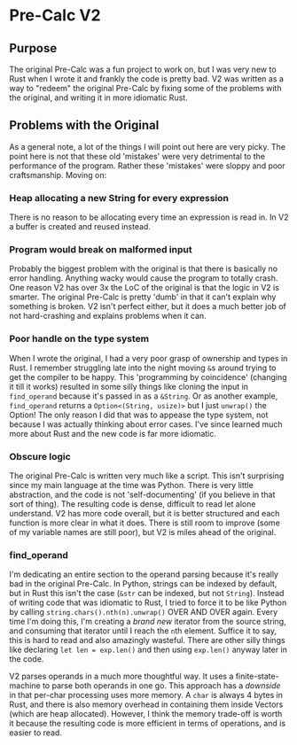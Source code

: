 # Pre-Calc V2
## Purpose
The original Pre-Calc was a fun project to work on, but I was very new to Rust when I wrote it and frankly the code is pretty bad.
V2 was written as a way to "redeem" the original Pre-Calc by fixing some of the problems with the original, and writing it in 
more idiomatic Rust.
## Problems with the Original
As a general note, a lot of the things I will point out here are very picky. The point here is not that these old
'mistakes' were very detrimental to the performance of the program. Rather these 'mistakes' were sloppy and poor
craftsmanship. Moving on:

### Heap allocating a new String for every expression
There is no reason to be allocating every time an expression is read in. In V2 a buffer is created and reused instead.

### Program would break on malformed input
Probably the biggest problem with the original is that there is basically no error handling. Anything wacky would cause
the program to totally crash. One reason V2 has over 3x the LoC of the original is that the logic in V2 is smarter.
The original Pre-Calc is pretty 'dumb' in that it can't explain why something is broken. V2 isn't perfect either,
but it does a much better job of not hard-crashing and explains problems when it can.

### Poor handle on the type system
When I wrote the original, I had a very poor grasp of ownership and types in Rust. I remember struggling late into the night
moving `&`s around trying to get the compiler to be happy. This 'programming by coincidence' (changing it till it works)
resulted in some silly things like cloning the input in `find_operand` because it's passed in as a `&String`. Or as another
example, `find_operand` returns a `Option<(String, usize)>` but I just `unwrap()` the Option! The only reason I did that was
to appease the type system, not because I was actually thinking about error cases. I've since learned much more about Rust 
and the new code is far more idiomatic.

### Obscure logic
The original Pre-Calc is written very much like a script. This isn't surprising since my main language at the time was
Python. There is very little abstraction, and the code is not 'self-documenting' (if you believe in that sort of thing).
The resulting code is dense, difficult to read let alone understand. V2 has more code overall, but it is better structured
and each function is more clear in what it does. There is still room to improve (some of my variable names are still poor),
but V2 is miles ahead of the original.

### find_operand
I'm dedicating an entire section to the operand parsing because it's really bad in the original Pre-Calc. In Python, strings
can be indexed by default, but in Rust this isn't the case (`&str` can be indexed, but not `String`). Instead of writing code
that was idiomatic to Rust, I tried to force it to be like Python by calling `string.chars().nth(n).unwrap()` OVER AND OVER again.
Every time I'm doing this, I'm creating a *brand new* iterator from the source string, and consuming that iterator until I reach
the `n`th element. Suffice it to say, this is hard to read and also amazingly wasteful. There are other silly things like 
declaring `let len = exp.len()` and then using `exp.len()` anyway later in the code. 

V2 parses operands in a much more thoughtful way. It uses a finite-state-machine to parse both operands in one go. This approach
has a *downside* in that per-char processing uses more memory. A `char` is always 4 bytes in Rust, and there is also memory
overhead in containing them inside Vectors (which are heap allocated). However, I think the memory trade-off is worth it
because the resulting code is more efficient in terms of operations, and is easier to read.
